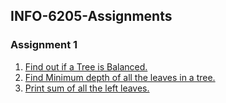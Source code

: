 ## INFO-6205-Assignments

### Assignment 1
1. [Find out if a Tree is Balanced.](./Assignment_01/Problem1.java)
1. [Find Minimum depth of all the leaves in a tree.](./Assignment_01/Problem2.java)
1. [Print sum of all the left leaves.](./Assignment_01/Problem4.java)